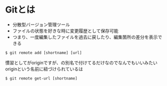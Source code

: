 # Gitとは
- 分散型バージョン管理ツール
- ファイルの状態を好きな時に変更履歴として保存可能
- つまり、一度編集したファイルを過去に戻したり、編集箇所の差分を表示できる
```
$ git remote add [shortname] [url]
```
慣習として<shortname>がoriginですが、<url>の別名で付けてるだけなのでなんでもいいみたい
originという名前に紐づけられている<url>は

```
$ git remote get-url [shortname]
```
